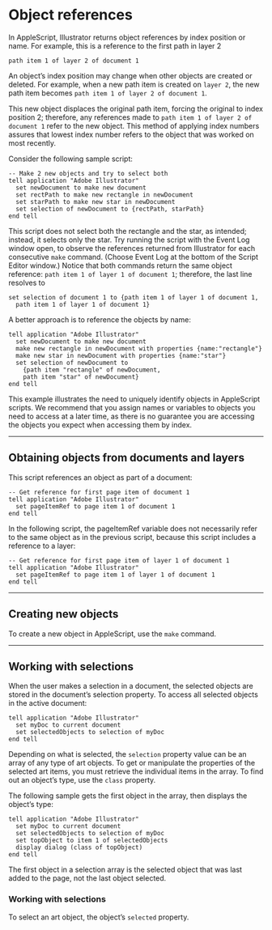 # Object references

In AppleScript, Illustrator returns object references by index position or name. For example, this is a reference to the first path in layer 2

```applescript
path item 1 of layer 2 of document 1
```

An object’s index position may change when other objects are created or deleted. For example, when a new path item is created on `layer 2`, the new path item becomes `path item 1 of layer 2 of document 1`.

This new object displaces the original path item, forcing the original to index position 2; therefore, any references made to `path item 1 of layer 2 of document 1` refer to the new object. This method of applying index numbers assures that lowest index number refers to the object that was worked on most recently.

Consider the following sample script:

```applescript
-- Make 2 new objects and try to select both
tell application "Adobe Illustrator"
  set newDocument to make new document
  set rectPath to make new rectangle in newDocument
  set starPath to make new star in newDocument
  set selection of newDocument to {rectPath, starPath}
end tell
```

This script does not select both the rectangle and the star, as intended; instead, it selects only the star. Try running the script with the Event Log window open, to observe the references returned from Illustrator for each consecutive `make` command. (Choose Event Log at the bottom of the Script Editor window.) Notice that both commands return the same object reference: `path item 1 of layer 1 of document 1`; therefore, the last line resolves to

```applescript
set selection of document 1 to {path item 1 of layer 1 of document 1,
  path item 1 of layer 1 of document 1}
```

A better approach is to reference the objects by name:

```applescript
tell application "Adobe Illustrator"
  set newDocument to make new document
  make new rectangle in newDocument with properties {name:"rectangle"}
  make new star in newDocument with properties {name:"star"}
  set selection of newDocument to
    {path item "rectangle" of newDocument,
    path item "star" of newDocument}
end tell
```

This example illustrates the need to uniquely identify objects in AppleScript scripts. We recommend that you assign names or variables to objects you need to access at a later time, as there is no guarantee you are accessing the objects you expect when accessing them by index.

---

## Obtaining objects from documents and layers

This script references an object as part of a document:

```applescript
-- Get reference for first page item of document 1
tell application "Adobe Illustrator"
  set pageItemRef to page item 1 of document 1
end tell
```

In the following script, the pageItemRef variable does not necessarily refer to the same object as in the previous script, because this script includes a reference to a layer:

```applescript
-- Get reference for first page item of layer 1 of document 1
tell application "Adobe Illustrator"
  set pageItemRef to page item 1 of layer 1 of document 1
end tell
```

---

## Creating new objects

To create a new object in AppleScript, use the `make` command.

---

## Working with selections

When the user makes a selection in a document, the selected objects are stored in the document’s selection property. To access all selected objects in the active document:

```applescript
tell application "Adobe Illustrator"
  set myDoc to current document
  set selectedObjects to selection of myDoc
end tell
```

Depending on what is selected, the `selection` property value can be an array of any type of art objects. To get or manipulate the properties of the selected art items, you must retrieve the individual items in the array. To find out an object’s type, use the `class` property.

The following sample gets the first object in the array, then displays the object’s type:

```applescript
tell application "Adobe Illustrator"
  set myDoc to current document
  set selectedObjects to selection of myDoc
  set topObject to item 1 of selectedObjects
  display dialog (class of topObject)
end tell
```

The first object in a selection array is the selected object that was last added to the page, not the last object selected.

### Working with selections

To select an art object, the object’s `selected` property.
